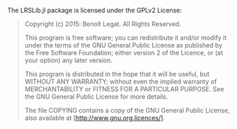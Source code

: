 The LRSLib.jl package is licensed under the GPLv2 License:

> Copyright (c) 2015: Benoît Legat.
> All Rights Reserved.
>
> This program is free software; you can redistribute it and/or modify
> it under the terms of the GNU General Public License as published by
> the Free Software Foundation; either version 2 of the Licence, or
> (at your option) any later version.
>
> This program is distributed in the hope that it will be useful,
> but WITHOUT ANY WARRANTY; without even the implied warranty of
> MERCHANTABILITY or FITNESS FOR A PARTICULAR PURPOSE.  See the
> GNU General Public License for more details.
>
> The file COPYING contains a copy of the GNU General Public License,
> also available at [http://www.gnu.org.licences/].
